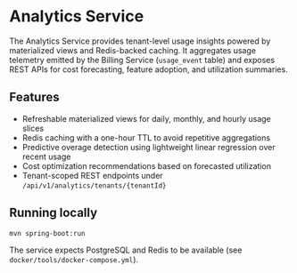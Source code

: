 # Analytics Service

The Analytics Service provides tenant-level usage insights powered by materialized views and Redis-backed caching. It aggregates usage telemetry emitted by the Billing Service (`usage_event` table) and exposes REST APIs for cost forecasting, feature adoption, and utilization summaries.

## Features
- Refreshable materialized views for daily, monthly, and hourly usage slices
- Redis caching with a one-hour TTL to avoid repetitive aggregations
- Predictive overage detection using lightweight linear regression over recent usage
- Cost optimization recommendations based on forecasted utilization
- Tenant-scoped REST endpoints under `/api/v1/analytics/tenants/{tenantId}`

## Running locally
```
mvn spring-boot:run
```

The service expects PostgreSQL and Redis to be available (see
`docker/tools/docker-compose.yml`).
